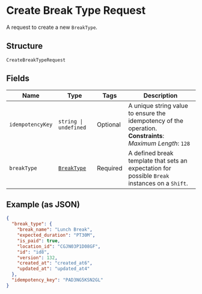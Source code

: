 <!-- Optimized: 2025-10-06 -->
<!-- RPM: 1.6.2.1.1.6.2.1_create-break-type-request_20251006 -->
<!-- Session: E2E RPM DNA Application -->
<!-- AOM: RND (Reggie & Dro) -->
<!-- COI: TECHNOLOGY -->
<!-- RPM: HIGH -->
<!-- ACTION: BUILD -->

# Create Break Type Request

A request to create a new `BreakType`.

## Structure

`CreateBreakTypeRequest`

## Fields

| Name | Type | Tags | Description |
|  --- | --- | --- | --- |
| `idempotencyKey` | `string \| undefined` | Optional | A unique string value to ensure the idempotency of the operation.<br>**Constraints**: *Maximum Length*: `128` |
| `breakType` | [`BreakType`](../../doc/models/break-type.md) | Required | A defined break template that sets an expectation for possible `Break`<br>instances on a `Shift`. |

## Example (as JSON)

```json
{
  "break_type": {
    "break_name": "Lunch Break",
    "expected_duration": "PT30M",
    "is_paid": true,
    "location_id": "CGJN03P1D08GF",
    "id": "id8",
    "version": 132,
    "created_at": "created_at6",
    "updated_at": "updated_at4"
  },
  "idempotency_key": "PAD3NG5KSN2GL"
}
```
